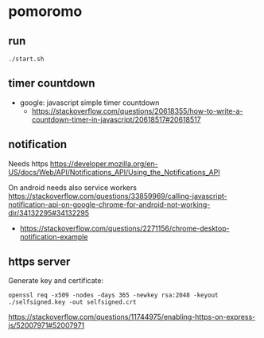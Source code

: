 # pomoromo

## run

`./start.sh`

## timer countdown

- google: javascript simple timer countdown
  - https://stackoverflow.com/questions/20618355/how-to-write-a-countdown-timer-in-javascript/20618517#20618517

## notification

Needs https https://developer.mozilla.org/en-US/docs/Web/API/Notifications_API/Using_the_Notifications_API

On android needs also service workers https://stackoverflow.com/questions/33859969/calling-javascript-notification-api-on-google-chrome-for-android-not-working-dir/34132295#34132295

- https://stackoverflow.com/questions/2271156/chrome-desktop-notification-example

## https server

Generate key and certificate:

`openssl req -x509 -nodes -days 365 -newkey rsa:2048 -keyout ./selfsigned.key -out selfsigned.crt`

https://stackoverflow.com/questions/11744975/enabling-https-on-express-js/52007971#52007971

